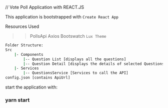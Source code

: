 // Vote Poll Application with REACT.JS 

This application is bootstrapped with `Create React App`

Resources Used 

>> PollsApi
>> Axios
>> Bootswatch `Lux Theme`
```bash
Folder Structure:
Src
	|- Components
		|-- Question List [displays all the questions]
		|--	Question Detail [displays the details of selected Questions] 
	|- Services
		|-- QuestionsService [Services to call the API]
config.json [contains ApiUrl]
```

start the application with:
### yarn start

